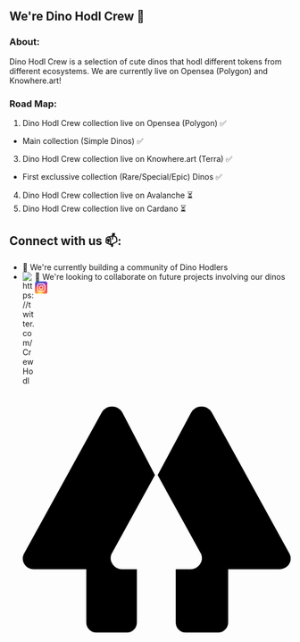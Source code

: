 ## We're Dino Hodl Crew 👋
### About:
Dino Hodl Crew is a selection of cute dinos that hodl different tokens from different ecosystems. We are currently live on Opensea (Polygon) and Knowhere.art!

### Road Map:
1. Dino Hodl Crew collection live on Opensea (Polygon) ✅
  - Main collection (Simple Dinos) ✅
3. Dino Hodl Crew collection live on Knowhere.art (Terra) ✅
  - First exclussive collection (Rare/Special/Epic) Dinos ✅
4. Dino Hodl Crew collection live on Avalanche ⏳
5. Dino Hodl Crew collection live on Cardano ⏳

## Connect with us 📫:
- 🌱 We're currently building a community of Dino Hodlers
- 💞️ We're looking to collaborate on future projects involving our dinos
[<img align="left" alt="https://twitter.com/CrewHodl" width="22px" src="https://img.icons8.com/fluency/48/000000/twitter.png" />][twitter]
[<img align="left" alt="https://www.instagram.com/dinohodlcrew/" width="22px" src="https://github.com/edent/SuperTinyIcons/blob/master/images/svg/instagram.svg" />][instagram]
[<svg role="img" viewBox="0 0 24 24" xmlns="http://www.w3.org/2000/svg"><path d="M7.953 15.066c-.08.163-.08.324-.08.486.08.517.528.897 1.052.89h1.294v4.776c0 .486-.404.89-.89.89H6.577a.898.898 0 0 1-.889-.891v-4.774H.992c-.728 0-1.214-.729-.89-1.377l6.96-12.627a1.065 1.065 0 0 1 1.863 0l2.913 5.585-3.885 7.042zm15.945 0l-6.96-12.627a1.065 1.065 0 0 0-1.862 0l-2.995 5.586 3.885 7.04c.081.164.081.326.081.487-.08.517-.529.897-1.052.89h-1.296v4.776c.005.49.4.887.89.89h2.914a.9.9 0 0 0 .892-.89v-4.775h4.612c.73 0 1.214-.729.89-1.377z"/></svg>][linktree]

[twitter]: https://twitter.com/CrewHodl
[instagram]: https://www.instagram.com/dinohodlcrew/
[linktree]: https://linktr.ee/dinocrew
